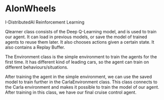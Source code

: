 # AIonWheels
I-DistributedAI Reinforcement Learning

Qlearner class consists of the Deep Q-Learning model, and is used to train our agent. It can load in previous models, or save the model of trained agents to reuse them later.
It also chooses actions given a certain state. It also contains a Replay Buffer.

The Environment class is the simple environment to train the agents for the first time. It has different kind of leading cars, so the agent can train on different behaviours/situations.

After training the agent in the simple environment, we can use the saved model to train further in the CarlaEnvironment class.
This class connects to the Carla environment and makes it possible to train the model of our agent. After training in this class, we have our final cruise control agent.